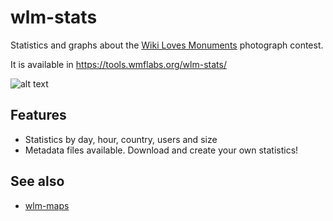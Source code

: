 # wlm-stats

Statistics and graphs about the [Wiki Loves Monuments](http://www.wikilovesmonuments.org) photograph contest.

It is available in https://tools.wmflabs.org/wlm-stats/

![alt text](https://raw.githubusercontent.com/emijrp/wlm-stats/master/wlm-stats.png)

## Features

  * Statistics by day, hour, country, users and size
  * Metadata files available. Download and create your own statistics!

## See also

  * [wlm-maps](https://github.com/emijrp/wlm-maps)
